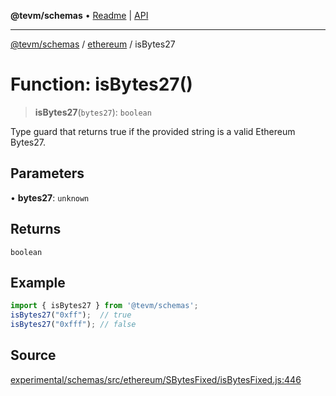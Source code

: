 **@tevm/schemas** • [Readme](../../README.md) \| [API](../../modules.md)

***

[@tevm/schemas](../../README.md) / [ethereum](../README.md) / isBytes27

# Function: isBytes27()

> **isBytes27**(`bytes27`): `boolean`

Type guard that returns true if the provided string is a valid Ethereum Bytes27.

## Parameters

• **bytes27**: `unknown`

## Returns

`boolean`

## Example

```ts
import { isBytes27 } from '@tevm/schemas';
isBytes27("0xff");  // true
isBytes27("0xfff"); // false
````

## Source

[experimental/schemas/src/ethereum/SBytesFixed/isBytesFixed.js:446](https://github.com/evmts/tevm-monorepo/blob/main/experimental/schemas/src/ethereum/SBytesFixed/isBytesFixed.js#L446)
